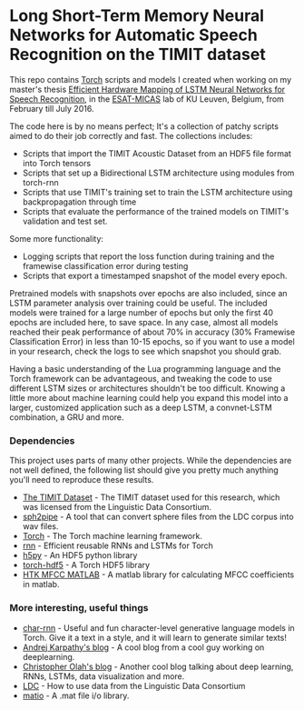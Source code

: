 # Long Short-Term Memory Neural Networks for Automatic Speech Recognition on the TIMIT dataset

This repo contains [Torch] scripts and models I created when working on my master's thesis [Efficient Hardware Mapping of LSTM Neural Networks for Speech Recognition], in the [ESAT-MICAS] lab of KU Leuven, Belgium, from February till July 2016.

The code here is by no means perfect; It's a collection of patchy scripts aimed to do their job correctly and fast.
The collections includes:

  - Scripts that import the TIMIT Acoustic Dataset from an HDF5 file format into Torch tensors
  - Scripts that set up a Bidirectional LSTM architecture using modules from torch-rnn
  - Scripts that use TIMIT's training set to train the LSTM architecture using backpropagation through time
  - Scripts that evaluate the performance of the trained models on TIMIT's validation and test set.

Some more functionality:
  - Logging scripts that report the loss function during training and the framewise classification error during testing
  - Scripts that export a timestamped snapshot of the model every epoch.

Pretrained models with snapshots over epochs are also included, since an LSTM parameter analysis over training could be useful. The included models were trained for a large number of epochs but only the first 40 epochs are included here, to save space. In any case, almost all models reached their peak performance of about 70% in accuracy (30% Framewise Classification Error) in less than 10-15 epochs, so if you want to use a model in your research, check the logs to see which snapshot you should grab.

Having a basic understanding of the Lua programming language and the Torch framework can be advantageous, and tweaking the code to use different LSTM sizes or architectures shouldn't be too difficult. Knowing a little more about machine learning could help you expand this model into a larger, customized application such as a deep LSTM, a convnet-LSTM combination, a GRU and more.

### Dependencies


This project uses parts of many other projects. While the dependencies are not well defined, the following list should give you pretty much anything you'll need to reproduce these results.

* [The TIMIT Dataset] - The TIMIT dataset used for this research, which was licensed from the Linguistic Data Consortium.
* [sph2pipe] - A tool that can convert sphere files from the LDC corpus into wav files.
* [Torch] - The Torch machine learning framework.
* [rnn] - Efficient reusable RNNs and LSTMs for Torch
* [h5py] - An HDF5 python library
* [torch-hdf5] - A Torch HDF5 library
* [HTK MFCC MATLAB] - A matlab library for calculating MFCC coefficients in matlab.


### More interesting, useful things

* [char-rnn] - Useful and fun character-level generative language models in Torch. Give it a text in a style, and it will learn to generate similar texts!
* [Andrej Karpathy's blog] - A cool blog from a cool guy working on deeplearning.
* [Christopher Olah's blog] - Another cool blog talking about deep learning, RNNs, LSTMs, data visualization and more.
* [LDC] - How to use data from the Linguistic Data Consortium
* [matio] - A .mat file i/o library.


[//]: # (These are reference links used in the body of this note and get stripped out when the markdown processor does its job. There is no need to format nicely because it shouldn't be seen. Thanks SO - http://stackoverflow.com/questions/4823468/store-comments-in-markdown-syntax)

   [The TIMIT Dataset]: <https://catalog.ldc.upenn.edu/ldc93s1>
   [sph2pipe]:<https://www.ldc.upenn.edu/language-resources/tools/sphere-conversion-tools>
   [Torch]: <http://torch.ch/>
   [rnn]: https://github.com/Element-Research/rnn>
   [h5py]: <https://github.com/h5py/h5py>
   [torch-hdf5]: <https://github.com/deepmind/torch-hdf5>
   [HTK MFCC MATLAB]:<https://www.mathworks.com/matlabcentral/fileexchange/32849-htk-mfcc-matlab>
   
[char-rnn]:<https://github.com/karpathy/char-rnn>
[Andrej Karpathy's blog]:<http://karpathy.github.io/2015/05/21/rnn-effectiveness/>
[Christopher Olah's blog]:<http://colah.github.io/>
[LDC]:<https://www.ldc.upenn.edu/data-management/using>
[matio]:<https://github.com/tbeu/matio>

[Efficient Hardware Mapping of LSTM Neural Networks for Speech Recognition]:<http://www.google.com>
[ESAT-MICAS]: <http://www.esat.kuleuven.be/micas/>



